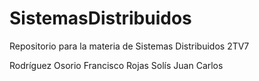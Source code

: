 # SistemasDistribuidos
Repositorio para la materia de Sistemas Distribuidos 2TV7

Rodríguez Osorio Francisco 
Rojas Solís Juan Carlos 
